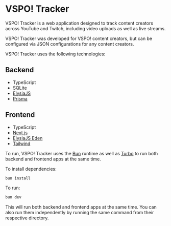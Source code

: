 # VSPO! Tracker

VSPO! Tracker is a web application designed to track content creators across 
YouTube and Twitch, including video uploads as well as live streams.

VSPO! Tracker was developed for VSPO! content creators, but can be configured 
via JSON configurations for any content creators.

VSPO! Tracker uses the following technologies:

## Backend
- TypeScript
- SQLite
- [ElysiaJS](https://elysiajs.com/)
- [Prisma](https://www.prisma.io/)

## Frontend
- TypeScript
- [Next.js](https://nextjs.org/)
- [ElysiaJS Eden](https://elysiajs.com/eden/overview.html)
- [Tailwind](https://tailwindcss.com/)

To run, VSPO! Tracker uses the [Bun](https://bun.sh) runtime as well as 
[Turbo](https://turbo.build/) to run both backend and frontend apps at the same 
time.

To install dependencies:

```bash
bun install
```

To run:

```bash
bun dev
```

This will run both backend and frontend apps at the same time. You can also run 
them independently by running the same command from their respective directory.
